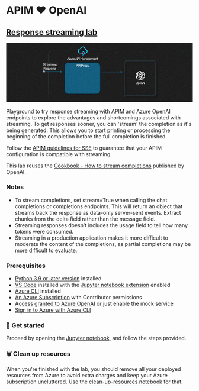 # APIM ❤️ OpenAI

## [Response streaming lab](response-streaming.ipynb)

[![flow](../../images/response-streaming.gif)](response-streaming.ipynb)

Playground to try response streaming with APIM and Azure OpenAI endpoints to explore the advantages and shortcomings associated with streaming. To get responses sooner, you can 'stream' the completion as it's being generated. This allows you to start printing or processing the beginning of the completion before the full completion is finished.

Follow the [APIM guidelines for SSE](https://learn.microsoft.com/azure/api-management/how-to-server-sent-events#guidelines-for-sse) to guarantee that your APIM configuration is compatible with streaming.

This lab reuses the [Cookbook - How to stream completions](https://cookbook.openai.com/examples/how_to_stream_completions) published by OpenAI.

### Notes

- To stream completions, set stream=True when calling the chat completions or completions endpoints. This will return an object that streams back the response as data-only server-sent events. Extract chunks from the delta field rather than the message field.
- Streaming responses doesn't includes the usage field to tell how many tokens were consumed.
- Streaming in a production application makes it more difficult to moderate the content of the completions, as partial completions may be more difficult to evaluate.

### Prerequisites

- [Python 3.9 or later version](https://www.python.org/) installed
- [VS Code](https://code.visualstudio.com/) installed with the [Jupyter notebook extension](https://marketplace.visualstudio.com/items?itemName=ms-toolsai.jupyter) enabled
- [Azure CLI](https://learn.microsoft.com/cli/azure/install-azure-cli) installed
- [An Azure Subscription](https://azure.microsoft.com/free/) with Contributor permissions
- [Access granted to Azure OpenAI](https://aka.ms/oai/access) or just enable the mock service
- [Sign in to Azure with Azure CLI](https://learn.microsoft.com/cli/azure/authenticate-azure-cli-interactively)

### 🚀 Get started

Proceed by opening the [Jupyter notebook](response-streaming.ipynb), and follow the steps provided.

### 🗑️ Clean up resources

When you're finished with the lab, you should remove all your deployed resources from Azure to avoid extra charges and keep your Azure subscription uncluttered.
Use the [clean-up-resources notebook](clean-up-resources.ipynb) for that.
